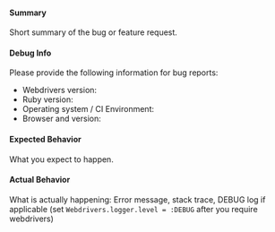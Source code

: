 #### Summary
Short summary of the bug or feature request.

#### Debug Info
Please provide the following information for bug reports:

* Webdrivers version:
* Ruby version:
* Operating system / CI Environment:
* Browser and version:

#### Expected Behavior
What you expect to happen.

#### Actual Behavior
What is actually happening: Error message, stack trace, DEBUG log if applicable (set `Webdrivers.logger.level = :DEBUG` after you require webdrivers)
